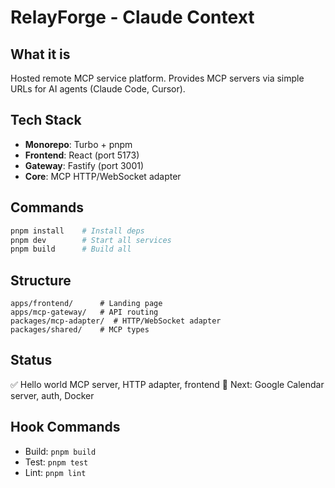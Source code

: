 # RelayForge - Claude Context

## What it is
Hosted remote MCP service platform. Provides MCP servers via simple URLs for AI agents (Claude Code, Cursor).

## Tech Stack
- **Monorepo**: Turbo + pnpm
- **Frontend**: React (port 5173)  
- **Gateway**: Fastify (port 3001)
- **Core**: MCP HTTP/WebSocket adapter

## Commands
```bash
pnpm install    # Install deps
pnpm dev        # Start all services
pnpm build      # Build all
```

## Structure
```
apps/frontend/      # Landing page
apps/mcp-gateway/   # API routing
packages/mcp-adapter/  # HTTP/WebSocket adapter
packages/shared/    # MCP types
```

## Status
✅ Hello world MCP server, HTTP adapter, frontend
🔄 Next: Google Calendar server, auth, Docker

## Hook Commands
- Build: `pnpm build`
- Test: `pnpm test` 
- Lint: `pnpm lint`